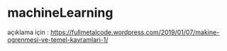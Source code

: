 # machineLearning


açıklama için : https://fullmetalcode.wordpress.com/2019/01/07/makine-ogrenmesi-ve-temel-kavramlari-1/
